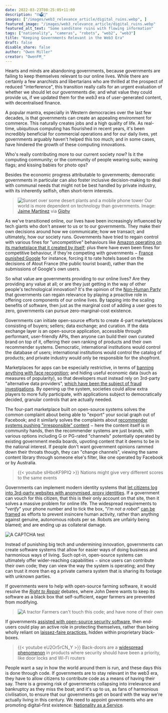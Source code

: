 ```yaml
---
date: 2022-03-23T08:25:05+11:00
description: "⛓🗳👥"
images: ["/images/web3_relevance_article/digital_ruins.webp", ]
featured_image: "/images/web3_relevance_article/digital_ruins.webp"
featured_alt_text: "Some sandstone ruins with flowing information"
tags: ["nationality", "cameras", "robots", "web2", "web3"]
title: "Keeping Governments Relevant in the Web3 Era"
draft: false
disable_share: false
author: "Owen Miller"
creator: "OwenFM_"
---
```


Hearts and minds are abandoning governments, because governments are failing to keep themselves relevant to our online lives. While there are certainly a few anarchists and libertarians who are thrilled at the prospect of reduced "interference", this transition really calls for an urgent evaluation of whether we should let our governments die; and what value they could provide us, if we updated them for the *web3* era of user-generated content, with decentralised finance.

A popular mantra, especially in Western democracies over the last few decades, is that governments can create an appealing environment for commerce. This naturally creates jobs and a high quality of life. As real-time, ubiquitous computing has flourished in recent years, it's been incredibly beneficial for commercial operations and for our daily lives, yet governments arguably haven't helped this too much; and in some cases, have hindered the growth of these computing innovations.

Who's really contributing more to our current society now? Is it the computing community; or the community of people wearing suits; waving flags; and kissing babies for photo ops?

Besides the economic progress attributable to governments; democratic governments in particular can also foster inclusive decision-making to deal with communal needs that might not be best handled by private industry, with its inherently selfish, often short-term interests.

> ![Sunset over some desert plants and a mobile phone tower](/images/web3_relevance_article/sunset.webp)
> Our world is more dependent on technology than governments. Image: [Jaime Martínez](https://giphy.com/channel/jaimemartinez) via [Giphy](https://giphy.com/gifs/l0MYNyaMsSjSSd5Nm)

As we've transitioned online, our lives have been increasingly influenced by tech giants who don't answer to us or to our governments. They make their own decisions around how we communicate; how we transact; and ultimately, how our society runs. Governments have tried to regain control with various fines for "uncompetitive" behaviours like [Amazon operating on its marketplace that it created by itself](https://www.forbes.com/sites/enriquedans/2020/06/13/if-amazon-is-guilty-of-anti-competitive-practices-who-did-it-learn-themfrom/); plus there have even been fines for competitive behaviour, if they're competing with governments − [France punished Google](https://techcrunch.com/2021/02/15/google-slapped-in-france-over-misleading-hotel-star-ratings/?guccounter=1&guce_referrer=aHR0cHM6Ly93d3cuZ29vZ2xlLmNvbS8&guce_referrer_sig=AQAAAJbMfNc2Cga1iGpSbwZ7wym9KcX60eLUzDPGfRsveMyibeMfCSgQgo5oKhyXWNA9aMwWe1JSrTbYgoiTAJ-r-5Sqt4HNidnsmyQZ7F4Ovhp97yC4Qt8tALuIdJRALzWVc0HIK-ackeGy6eEKnut0J7tkYQcznL40nv8Gsqxnms1a#:~:text=Google%20has%20agreed%20to%20pay,engine%20and%20on%20Google%20Maps.) for instance, forcing it to rate hotels based on the decisions of Atout France (the public tourist board), rather than the submissions of Google's own users.

So what value are governments providing to our online lives? Are they providing any value at all; or are they just getting in the way of other people's technological innovation? It's the opinion of the [Non-Human Party](/) that governments can regain relevance by playing a proactive role in offering core components of our online lives. By tapping into the scaling benefits of software, then just as the marginal cost of adding a user goes to zero, governments can pursue zero-marginal-cost existence.

Governments can initiate open-source efforts to create 4-part marketplaces consisting of buyers; sellers; data exchange; and curation. If the data exchange layer is an open-source application, accessible through performant, user-friendly APIs, then anyone can build their own curated brand on top of it, offering their own ranking of products and their own recommender systems. Democratic, international institutions would control the database of users; international institutions would control the catalog of products; and private industry would only be responsible for the shopfront.

Marketplaces for apps can be especially restrictive, in terms of [banning anything with face recognition](https://www.cnet.com/tech/services-and-software/facebook-is-shutting-down-its-facial-recognition-system/); and hiding useful economic data (such as measures of popularity), so that developers must instead rely on 3rd-party "alternative data providers", [which have been the subject of fraud investigations](https://www.sidley.com/en/insights/newsupdates/2021/09/sec-fines-app-annie-inc-10-million-for-securities-fraud#:~:text=The%20SEC%20charged%20App%20Annie,subscribers%20to%20use%20App%20Annie's). By opening up the system, societies could allow extra players to more fully participate, with applications subject to democratically decided, granular controls that are actually needed.

The four-part marketplace built on open-source systems solves the common complaint about being able to "export" your social graph out of Facebook; and it similarly solves the complaints about [recommender systems pushing "irresponsible" content](https://www.nytimes.com/2021/10/06/opinion/facebook-whistleblower-section-230.html?fbclid=IwAR3Mefyc0OEFBGVjWhIBoheYmCFMFkUR2E_RMNZolRwLQ3r2eOIdTSu7qSs) − here the content itself is in community hands, then the recommender systems are just brands, with various options including G or PG-rated "channels" potentially operated by existing government media boards, upvoting content that it deems to be in the national interest. If people don't want government opinions rammed down their throats though, they can "change channels", viewing the same content library through someone else's filter, like one operated by Facebook or by Australia.

> {{< youtube slHboKF9PIQ >}}
> Nations might give very different scores to the same events

Governments can implement modern identity systems that [let citizens log into 3rd-party websites with anonymised, proxy identities](../why_give_rights_to_robots). If a government can vouch for this citizen, that this is their only account on that site, then it solves a massive problem for online life. The widespread requirements to "*verify*" your phone number and to tick the box, "*I'm not a robot*" [can be framed](https://www.google.com/recaptcha/about/) as efforts to prevent insincere human activity, rather than anything against genuine, autonomous robots per se. Robots are unfairly being blamed; and are ending up as collateral damage.

![A CAPTCHA test](/images/web3_relevance_article/captcha.webp)

Instead of punishing big tech and undermining innovation, governments can create software systems that allow for easier ways of doing business and harmonious ways of living. Such opt-in, open-source systems can ultimately offer wider-reaching capabilities − since users can contribute their own code; they can view the way the system is operating; and they can trust it more than eg a private camera system that is sharing its footage with unknown parties.

If governments were to help with open-source farming software, it would resolve the *[Right to Repair](https://pluralistic.net/2022/01/29/planned-obsolescence/#r2r)* debates, where John Deere wants to keep its software as a black box that self-sufficient, eager farmers are prevented from modifying.

> ![A tractor](/images/web3_relevance_article/tractor.webp)
> Farmers can't touch this code; and have none of their own

If governments [assisted with open-source security software](https://iotbusinessnews.com/2021/12/08/04177-can-iot-ever-be-trusted-by-civilians/), then end-users could play an active role in protecting themselves, rather than being wholly reliant on [laissez-faire practices](https://glog.glennf.com/blog/2015/7/28/that-simpsons-bit-wasnt-a-joke), hidden within proprietary black-boxes.

> {{< youtube eU2Or5rCN_Y >}}
> Back-doors are a [widespread phenomenon](https://glog.glennf.com/blog/2015/7/28/that-simpsons-bit-wasnt-a-joke) in products where security should have been a priority, like door locks and Wi-Fi routers

People want a say in how the world around them is run, and these days this is done through code. If governments are to stay relevant in the web3 era, they have to allow citizens to contribute code as a means of having their say. There is a growing risk of governments collapsing into irrelevance and bankruptcy as they miss the boat; and it's up to us, as fans of harmonious civilisation, to ensure that our governments get on board with the way we're actually living in this century. We need to appoint governments who are promoting digital-first existence: [Nationality as a Service](../nationality_as_a_service).
